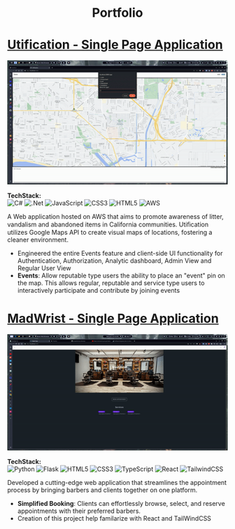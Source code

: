 <h1 align="center">Portfolio</h1>

# [Utification - Single Page Application](https://github.com/JosephArmas/cecs-491A-Team-Big-Data)
![](https://github.com/JosephArmas/side-quest/blob/main/assets/utification-events.gif)

**TechStack:**\
![C#](https://img.shields.io/badge/c%23-%23239120.svg?style=for-the-badge&logo=c-sharp&logoColor=white) ![.Net](https://img.shields.io/badge/.NET-5C2D91?style=for-the-badge&logo=.net&logoColor=white) ![JavaScript](https://img.shields.io/badge/javascript-%23323330.svg?style=for-the-badge&logo=javascript&logoColor=%23F7DF1E) ![CSS3](https://img.shields.io/badge/css3-%231572B6.svg?style=for-the-badge&logo=css3&logoColor=white) ![HTML5](https://img.shields.io/badge/html5-%23E34F26.svg?style=for-the-badge&logo=html5&logoColor=white) ![AWS](https://img.shields.io/badge/AWS-%23FF9900.svg?style=for-the-badge&logo=amazon-aws&logoColor=white)

A Web application hosted on AWS that aims to promote awareness of litter,
vandalism and abandoned items in California communities. Utiﬁcation utilizes Google Maps API
to create visual maps of locations, fostering a cleaner environment.
- Engineered the entire Events feature and client-side UI functionality for Authentication,
Authorization, Analytic dashboard, Admin View and Regular User View
- **Events**: Allow reputable type users the ability to place an
"event" pin on the map. This allows regular, reputable and service type users to
interactively participate and contribute by joining events

# [MadWrist - Single Page Application](https://github.com/JosephArmas/side-quest/tree/main/madwrist)
![](https://github.com/JosephArmas/side-quest/blob/main/assets/wadwrist-demo.gif)

**TechStack:**\
![Python](https://img.shields.io/badge/python-3670A0?style=for-the-badge&logo=python&logoColor=ffdd54) 	![Flask](https://img.shields.io/badge/flask-%23000.svg?style=for-the-badge&logo=flask&logoColor=white) ![HTML5](https://img.shields.io/badge/html5-%23E34F26.svg?style=for-the-badge&logo=html5&logoColor=white) ![CSS3](https://img.shields.io/badge/css3-%231572B6.svg?style=for-the-badge&logo=css3&logoColor=white) ![TypeScript](https://img.shields.io/badge/typescript-%23007ACC.svg?style=for-the-badge&logo=typescript&logoColor=white) ![React](https://img.shields.io/badge/react-%2320232a.svg?style=for-the-badge&logo=react&logoColor=%2361DAFB) ![TailwindCSS](https://img.shields.io/badge/tailwindcss-%2338B2AC.svg?style=for-the-badge&logo=tailwind-css&logoColor=white) 

Developed a cutting-edge web application that streamlines the appointment process by bringing barbers and clients together on one platform.
- **Simplified Booking**: Clients can effortlessly browse, select, and reserve appointments with their preferred barbers.
- Creation of this project help familarize with React and TailWindCSS 


 





